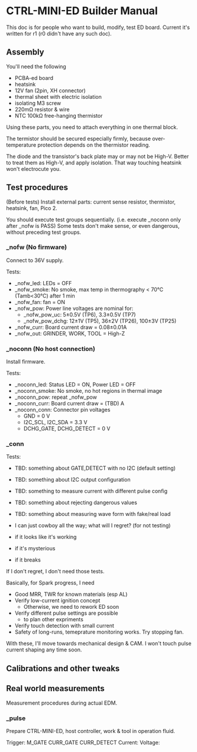 # CTRL-MINI-ED Builder Manual

This doc is for people who want to build, modify, test ED board.
Current it's written for r1 (r0 didn't have any such doc).

## Assembly

You'll need the following
* PCBA-ed board
* heatsink
* 12V fan (2pin, XH connector)
* thermal sheet with electric isolation
* isolating M3 screw
* 220mΩ resistor & wire
* NTC 100kΩ free-hanging thermistor

Using these parts, you need to attach everything in one thermal block.

The termistor should be secured especially firmly,
because over-temperature protection depends on the thermistor reading.

The diode and the transistor's back plate may or may not be High-V.
Better to treat them as High-V, and apply isolation.
That way touching heatsink won't electrocute you.


## Test procedures

(Before tests)
Install external parts: current sense resistor, thermistor, heatsink, fan, Pico 2.

You should execute test groups sequentially. (i.e. execute _noconn only after _nofw is PASS)
Some tests don't make sense, or even dangerous, without preceding test groups.

### _nofw (No firmware)
Connect to 36V supply.

Tests:
* _nofw_led: LEDs = OFF
* _nofw_smoke: No smoke, max temp in thermography < 70℃ (Tamb<30℃) after 1 min
* _nofw_fan: fan = ON
* _nofw_pow: Power line voltages are nominal for:
  * _nofw_pow_uc: 5±0.5V (TP6), 3.3±0.5V (TP7)
  * _nofw_pow_dchg: 12±1V (TP5), 36±2V (TP26), 100±3V (TP25)
* _nofw_curr: Board current draw = 0.08±0.01A
* _nofw_out: GRINDER, WORK, TOOL = High-Z

### _noconn (No host connection)
Install firmware.

Tests:
* _noconn_led: Status LED = ON, Power LED = OFF
* _noconn_smoke: No smoke, no hot regions in thermal image
* _noconn_pow: repeat _nofw_pow
* _noconn_curr: Board current draw = (TBD) A
* _noconn_conn: Connector pin voltages
  * GND = 0 V
  * I2C_SCL, I2C_SDA = 3.3 V
  * DCHG_GATE, DCHG_DETECT = 0 V

### _conn

Tests:
* TBD: something about GATE,DETECT with no I2C (default setting)
* TBD: something about I2C output configuration
* TBD: something to measure current with different pulse config
* TBD: something about rejecting dangerous values
* TBD: something about measuring wave form with fake/real load

* I can just cowboy all the way; what will I regret? (for not testing)
 * if it looks like it's working
 * if it's mysterious
 * if it breaks

If I don't regret, I don't need those tests.

Basically, for Spark progress, I need
* Good MRR, TWR for known materials (esp AL)
* Verify low-current ignition concept
  * Otherwise, we need to rework ED soon
* Verify different pulse settings are possible
  * to plan other expriments
* Verify touch detection with small current
* Safety of long-runs, temeprature monitoring works. Try stopping fan.

With these, I'll move towards mechanical design & CAM.
I won't touch pulse current shaping any time soon.



## Calibrations and other tweaks


## Real world measurements
Measurement procedures during actual EDM.

### _pulse
Prepare CTRL-MINI-ED, host controller, work & tool in operation fluid.

Trigger:
  M_GATE
  CURR_GATE
  CURR_DETECT
Current:
Voltage:

